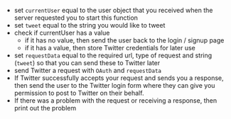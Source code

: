 - set `currentUser` equal to the user object that you received when the server requested you to start this function
- set `tweet` equal to the string you would like to tweet
- check if currentUser has a value
    - if it has no value, then send the user back to the login / signup page
    - if it has a value, then store Twitter credentials for later use
- set `requestData` equal to the required url, type of request and string (`tweet`) so that you can send these to Twitter later
- send Twitter a request with `OAuth` and `requestData`
- If Twitter successfully accepts your request and sends you a response, then send the user to the Twitter login form where they can give you permission to post to Twitter on their behalf.
- If there was a problem with the request or receiving a response, then print out the problem
